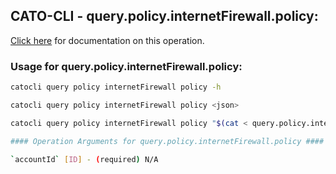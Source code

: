 
## CATO-CLI - query.policy.internetFirewall.policy:
[Click here](https://api.catonetworks.com/documentation/#query-query.policy.internetFirewall.policy) for documentation on this operation.

### Usage for query.policy.internetFirewall.policy:

```bash
catocli query policy internetFirewall policy -h

catocli query policy internetFirewall policy <json>

catocli query policy internetFirewall policy "$(cat < query.policy.internetFirewall.policy.json)"

#### Operation Arguments for query.policy.internetFirewall.policy ####

`accountId` [ID] - (required) N/A    
